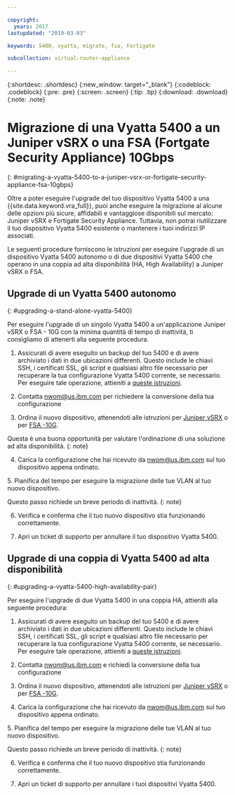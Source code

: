 ```yaml
---

copyright:
  years: 2017
lastupdated: "2019-03-03"

keywords: 5400, vyatta, migrate, fsa, Fortigate

subcollection: virtual-router-appliance

---
```


{:shortdesc: .shortdesc}
{:new_window: target="_blank"}
{:codeblock: .codeblock}
{:pre: .pre}
{:screen: .screen}
{:tip: .tip}
{:download: .download}
{:note: .note}

# Migrazione di una Vyatta 5400 a un Juniper vSRX o una FSA (Fortgate Security Appliance) 10Gbps
{: #migrating-a-vyatta-5400-to-a-juniper-vsrx-or-fortigate-security-appliance-fsa-10gbps}

Oltre a poter eseguire l'upgrade del tuo dispositivo Vyatta 5400 a una {{site.data.keyword.vra_full}}, puoi anche eseguire la migrazione al alcune delle opzioni più sicure, affidabili e vantaggiose disponibili sul mercato: Juniper vSRX e Fortigate Security Appliance.
Tuttavia, non potrai riutilizzare il tuo dispositivo Vyatta 5400 esistente o mantenere i tuoi indirizzi IP associati.

Le seguenti procedure forniscono le istruzioni per eseguire l'upgrade di un dispositivo Vyatta 5400 autonomo o di due dispositivi Vyatta 5400 che operano in una coppia ad alta disponibilità (HA, High Availability) a Juniper vSRX o FSA.

## Upgrade di un Vyatta 5400 autonomo
{: #upgrading-a-stand-alone-vyatta-5400}

Per eseguire l'upgrade di un singolo Vyatta 5400 a un'applicazione Juniper vSRX o FSA - 10G con la minima quantità di tempo di inattività, ti consigliamo di attenerti alla seguente procedura.

1. Assicurati di avere eseguito un backup del tuo 5400 e di avere archiviato i dati in due ubicazioni differenti. Questo include le chiavi SSH, i certificati SSL, gli script e qualsiasi altro file necessario per recuperare la tua configurazione Vyatta 5400 corrente, se necessario. Per eseguire tale operazione, attieniti a [queste istruzioni](/docs/infrastructure/virtual-router-appliance?topic=virtual-router-appliance-backing-up-a-configuration).

2. Contatta nwom@us.ibm.com per richiedere la conversione della tua configurazione

3. Ordina il nuovo dispositivo, attenendoti alle istruzioni per [Juniper vSRX](/docs/infrastructure/vsrx?topic=vsrx-getting-started-with-ibm-cloud-juniper-vsrx-gateway#steps-for-ordering) o per [FSA -10G](/docs/infrastructure/fortigate-10g?topic=fortigate-10g-getting-started-with-fortigate-security-appliance-10gbps#ordering-the-fsa-10gbps). 

  Questa è una buona opportunità per valutare l'ordinazione di una soluzione ad alta disponibilità.
  {: note}

4. Carica la configurazione che hai ricevuto da nwom@us.ibm.com sul tuo dispositivo appena ordinato.

5. Pianifica del tempo per eseguire la migrazione delle tue VLAN al tuo nuovo dispositivo.

  Questo passo richiede un breve periodo di inattività.
  {: note}

6. Verifica e conferma che il tuo nuovo dispositivo stia funzionando correttamente.

7. Apri un ticket di supporto per annullare il tuo dispositivo Vyatta 5400.

## Upgrade di una coppia di Vyatta 5400 ad alta disponibilità
{: #upgrading-a-vyatta-5400-high-availability-pair}

Per eseguire l'upgrade di due Vyatta 5400 in una coppia HA, attieniti alla seguente procedura:

1. Assicurati di avere eseguito un backup del tuo 5400 e di avere archiviato i dati in due ubicazioni differenti. Questo include le chiavi SSH, i certificati SSL, gli script e qualsiasi altro file necessario per recuperare la tua configurazione Vyatta 5400 corrente, se necessario. Per eseguire tale operazione, attieniti a [queste istruzioni](/docs/infrastructure/virtual-router-appliance?topic=virtual-router-appliance-backing-up-a-configuration).

2. Contatta nwom@us.ibm.com e richiedi la conversione della tua configurazione

3. Ordina il nuovo dispositivo, attenendoti alle istruzioni per [Juniper vSRX](/docs/infrastructure/vsrx?topic=vsrx-getting-started-with-ibm-cloud-juniper-vsrx-gateway#steps-for-ordering) o per [FSA -10G](/docs/infrastructure/fortigate-10g?topic=fortigate-10g-getting-started-with-fortigate-security-appliance-10gbps#ordering-the-fsa-10gbps). 

4. Carica la configurazione che hai ricevuto da nwom@us.ibm.com sul tuo dispositivo appena ordinato.

5. Pianifica del tempo per eseguire la migrazione delle tue VLAN al tuo nuovo dispositivo.

  Questo passo richiede un breve periodo di inattività.
  {: note}

6. Verifica e conferma che il tuo nuovo dispositivo stia funzionando correttamente.

7. Apri un ticket di supporto per annullare i tuoi dispositivi Vyatta 5400.
